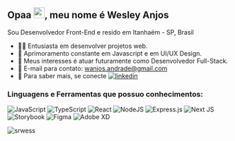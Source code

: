 ## Opaa <img src="https://media.giphy.com/media/hvRJCLFzcasrR4ia7z/giphy.gif" width="25">, meu nome é Wesley Anjos

Sou Desenvolvedor Front-End e resido em Itanhaém - SP, Brasil

- :man_technologist: Entusiasta em desenvolver projetos web.
- :star2: Aprimoramento constante em Javascript e em UI/UX Design. 
- :thinking: Meus interesses é atuar futuramente como Desenvolvedor Full-Stack.
- :email: E-mail para contato: wanjos.andrade@gmail.com
- :briefcase: Para saber mais, se conecte <a href="https://www.linkedin.com/in/wesanjos/" target="blank"><img src="https://img.shields.io/badge/LinkedIn-0077B5?style=for-the-badge&logo=linkedin&logoColor=white" alt="linkedin"></a>

### Linguagens e Ferramentas que possuo conhecimentos:
![JavaScript](https://img.shields.io/badge/javascript-%23323330.svg?style=for-the-badge&logo=javascript&logoColor=%23F7DF1E)
![TypeScript](https://img.shields.io/badge/typescript-%23007ACC.svg?style=for-the-badge&logo=typescript&logoColor=white)
![React](https://img.shields.io/badge/react-%2320232a.svg?style=for-the-badge&logo=react&logoColor=%2361DAFB)
![NodeJS](https://img.shields.io/badge/node.js-6DA55F?style=for-the-badge&logo=node.js&logoColor=white)
![Express.js](https://img.shields.io/badge/express.js-%23404d59.svg?style=for-the-badge&logo=express&logoColor=%2361DAFB)
![Next JS](https://img.shields.io/badge/Next-black?style=for-the-badge&logo=next.js&logoColor=white)
![Storybook](https://img.shields.io/badge/-Storybook-FF4785?style=for-the-badge&logo=storybook&logoColor=white)
![Figma](https://img.shields.io/badge/figma-%23F24E1E.svg?style=for-the-badge&logo=figma&logoColor=white)
![Adobe XD](https://img.shields.io/badge/Adobe%20XD-470137?style=for-the-badge&logo=Adobe%20XD&logoColor=#FF61F6)

<p><img align="center" src="https://github-readme-stats.vercel.app/api/top-langs?username=wesanjos&show_icons=true&theme=default&locale=en&layout=compact" alt="srwess" /></p>
